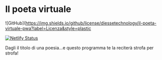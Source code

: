# Il poeta virtuale
![GitHub](https://img.shields.io/github/license/diessetechnology/il-poeta-virtuale-pwa?label=Licenza&style=plastic

[![Netlify Status](https://api.netlify.com/api/v1/badges/7a0d27bd-433e-4f28-9aa0-8daa3355241c/deploy-status)](https://app.netlify.com/sites/ilpoetavirtuale/deploys)

Dagli il titolo di una poesia...e questo programma te la reciterà strofa per strofa!
